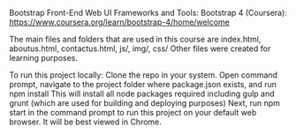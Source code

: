Bootstrap
Front-End Web UI Frameworks and Tools: Bootstrap 4 (Coursera):
https://www.coursera.org/learn/bootstrap-4/home/welcome

The main files and folders that are used in this course are index.html, aboutus.html, contactus.html, js/, img/, css/ Other files were created for learning purposes.

To run this project locally:
Clone the repo in your system.
Open command prompt, navigate to the project folder where package.json exists, and run npm install
This will install all node packages required including gulp and grunt (which are used for building and deploying purposes)
Next, run npm start in the command prompt to run this project on your default web browser. It will be best viewed in Chrome.